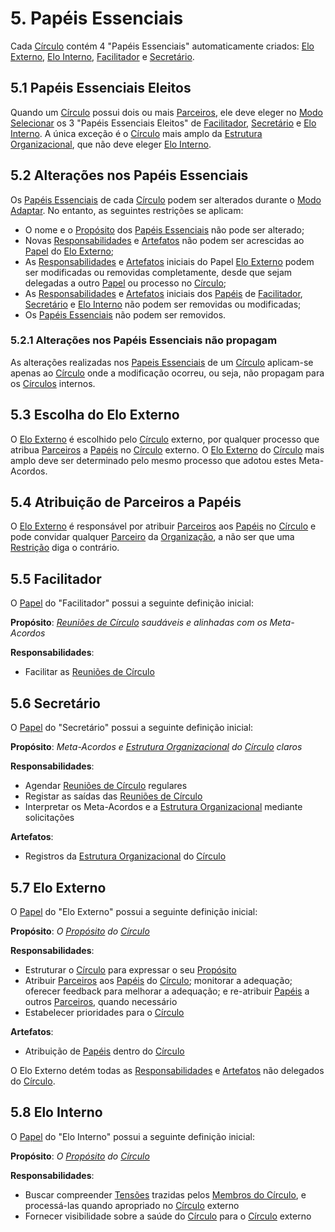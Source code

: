 # 5. <span id="papeis-essenciais">Papéis Essenciais</span>

Cada [Círculo](estrutura-organizacional.md#circulos) contém 4 "Papéis Essenciais" automaticamente criados: [Elo Externo](papeis-essenciais.md#elo-externo), [Elo Interno](papeis-essenciais.md#elo-interno), [Facilitador](papeis-essenciais.md#facilitador) e [Secretário](papeis-essenciais.md#secretario).

## 5.1 <span id="papeis-essenciais-eleitos">Papéis Essenciais Eleitos</span>

Quando um [Círculo](estrutura-organizacional.md#circulos) possui dois ou mais [Parceiros](organizacao.md#parceiros), ele deve eleger no [Modo Selecionar](reunioes-de-circulo.md#modo-selecionar) os 3 "Papéis Essenciais Eleitos" de [Facilitador](papeis-essenciais.md#facilitador), [Secretário](papeis-essenciais.md#secretario) e [Elo Interno](papeis-essenciais.md#elo-interno). A única exceção é o [Círculo](estrutura-organizacional.md#circulos) mais amplo da [Estrutura Organizacional](estrutura-organizacional.md), que não deve eleger [Elo Interno](papeis-essenciais.md#elo-interno).

## 5.2 <span id="alteracoes-nos-papeis-essenciais">Alterações nos Papéis Essenciais</span>

Os [Papéis Essenciais](papeis-essenciais.md#papeis-essenciais) de cada [Círculo](estrutura-organizacional.md#circulos) podem ser alterados durante o [Modo Adaptar](reunioes-de-circulo.md#modo-adaptar). No entanto, as seguintes restrições se aplicam:

* O nome e o [Propósito](estrutura-organizacional.md#papeis) dos [Papéis Essenciais](papeis-essenciais.md#papeis-essenciais) não pode ser alterado;
* Novas [Responsabilidades](estrutura-organizacional.md#papeis) e [Artefatos](estrutura-organizacional.md#papeis) não podem ser acrescidas ao [Papel](estrutura-organizacional.md#papeis) do [Elo Externo](papeis-essenciais.md#elo-externo);
* As [Responsabilidades](estrutura-organizacional.md#papeis) e [Artefatos](estrutura-organizacional.md#papeis) iniciais do Papel [Elo Externo](papeis-essenciais.md#elo-externo) podem ser modificadas ou removidas completamente, desde que sejam delegadas a outro [Papel](estrutura-organizacional.md#papeis) ou processo no [Círculo](estrutura-organizacional.md#circulos);
* As [Responsabilidades](estrutura-organizacional.md#papeis) e [Artefatos](estrutura-organizacional.md#papeis) iniciais dos [Papéis](estrutura-organizacional.md#papeis) de [Facilitador](papeis-essenciais.md#facilitador), [Secretário](papeis-essenciais.md#secretario) e [Elo Interno](papeis-essenciais.md#elo-interno) não podem ser removidas ou modificadas;
* Os [Papéis Essenciais](papeis-essenciais.md#papeis-essenciais) não podem ser removidos.

### 5.2.1 <span id="alteracoes-nos-papeis-essenciais-nao-propagam">Alterações nos Papéis Essenciais não propagam</span>

As alterações realizadas nos [Papeis Essenciais](papeis-essenciais.md#papeis-essenciais) de um [Círculo](estrutura-organizacional.md#circulos) aplicam-se apenas ao [Círculo](estrutura-organizacional.md#circulos) onde a modificação ocorreu, ou seja, não propagam para os [Círculos](estrutura-organizacional.md#circulos) internos.

## 5.3 <span id="escolha-do-elo-externo">Escolha do Elo Externo</span>

O [Elo Externo](papeis-essenciais.md#elo-externo) é escolhido pelo [Círculo](estrutura-organizacional.md#circulos) externo, por qualquer processo que atribua [Parceiros](organizacao.md#parceiros) a [Papéis](estrutura-organizacional.md#papeis) no [Círculo](estrutura-organizacional.md#circulos) externo. O [Elo Externo](papeis-essenciais.md#elo-externo) do [Círculo](estrutura-organizacional.md#circulos) mais amplo deve ser determinado pelo mesmo processo que adotou estes Meta-Acordos.

## 5.4 <span id="atribuicao-de-parceiros-a-papeis">Atribuição de Parceiros a Papéis</span>

O [Elo Externo](papeis-essenciais.md#elo-externo) é responsável por atribuir [Parceiros](organizacao.md#parceiros) aos [Papéis](estrutura-organizacional.md#papeis) no [Círculo](estrutura-organizacional.md#circulos) e pode convidar qualquer [Parceiro](organizacao.md#parceiros) da [Organização](organizacao.md), a não ser que uma [Restrição](estrutura-organizacional.md#restricoes) diga o contrário.

## 5.5 <span id="facilitador">Facilitador</span>

O [Papel](estrutura-organizacional.md#papeis) do "Facilitador" possui a seguinte definição inicial:

**Propósito**: [_Reuniões de Círculo_](reunioes-de-circulo.md) _saudáveis e alinhadas com os Meta-Acordos_

**Responsabilidades**:

* Facilitar as [Reuniões de Círculo](reunioes-de-circulo.md)

## 5.6 <span id="secretario">Secretário</span>

O [Papel](estrutura-organizacional.md#papeis) do "Secretário" possui a seguinte definição inicial:

**Propósito**: _Meta-Acordos e_ [_Estrutura Organizacional_](estrutura-organizacional.md) _do_ [_Círculo_](estrutura-organizacional.md#circulos) _claros_

**Responsabilidades**:

* Agendar [Reuniões de Círculo](reunioes-de-circulo.md) regulares
* Registar as saídas das [Reuniões de Círculo](reunioes-de-circulo.md)
* Interpretar os Meta-Acordos e a [Estrutura Organizacional](estrutura-organizacional.md) mediante solicitações

**Artefatos**:

* Registros da [Estrutura Organizacional](estrutura-organizacional.md) do [Círculo](estrutura-organizacional.md#circulos)

## 5.7 <span id="elo-externo">Elo Externo</span>

O [Papel](estrutura-organizacional.md#papeis) do "Elo Externo" possui a seguinte definição inicial:

**Propósito**: _O_ [_Propósito_](estrutura-organizacional.md#papeis) _do_ [_Círculo_](estrutura-organizacional.md#circulos)

**Responsabilidades**:

* Estruturar o [Círculo](estrutura-organizacional.md#circulos) para expressar o seu [Propósito](estrutura-organizacional.md#papeis)
* Atribuir [Parceiros](organizacao.md#parceiros) aos [Papéis](estrutura-organizacional.md#papeis) do [Círculo](estrutura-organizacional.md#circulos); monitorar a adequação; oferecer feedback para melhorar a adequação; e re-atribuir [Papéis](estrutura-organizacional.md#papeis) a outros [Parceiros](organizacao.md#parceiros), quando necessário
* Estabelecer prioridades para o [Círculo](estrutura-organizacional.md#circulos)

**Artefatos**:

* Atribuição de [Papéis](estrutura-organizacional.md#papeis) dentro do [Círculo](estrutura-organizacional.md#circulos)

O Elo Externo detém todas as [Responsabilidades](estrutura-organizacional.md#papeis) e [Artefatos](estrutura-organizacional.md#papeis) não delegados do [Círculo](estrutura-organizacional.md#circulos).

## 5.8 <span id="elo-interno">Elo Interno</span>

O [Papel](estrutura-organizacional.md#papeis) do "Elo Interno" possui a seguinte definição inicial:

**Propósito**: _O_ [_Propósito_](estrutura-organizacional.md#papeis) _do_ [_Círculo_](estrutura-organizacional.md#circulos)

**Responsabilidades**:

* Buscar compreender [Tensões](organizacao.md#tensoes) trazidas pelos [Membros do Círculo](estrutura-organizacional.md#membros-do-circulo), e processá-las quando apropriado no [Círculo](estrutura-organizacional.md#circulos) externo
* Fornecer visibilidade sobre a saúde do [Círculo](estrutura-organizacional.md#circulos) para o [Círculo](estrutura-organizacional.md#circulos) externo
